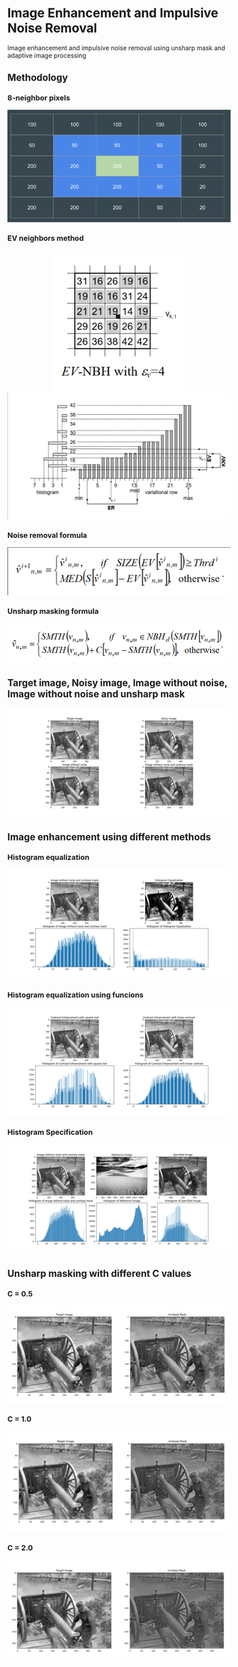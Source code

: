 # Image Enhancement and Impulsive Noise Removal
Image enhancement and impulsive noise removal using unsharp mask and adaptive image processing

## Methodology

### 8-neighbor pixels

<div align="center"><img src="results/8 neighbor pixels.png" alt="8-neighbor pixels"/></div>

### EV neighbors method

<div align="center"><img src="results/EV Neighbors.png" alt="EV"/></div>

<div align="center"><img src="results/variational row.png" alt="Variational row"/></div>


### Noise removal formula

<div align="center"><img src="results/noise removal formula.png" alt="noise removal"/></div>

### Unsharp masking formula

<div align="center"><img src="results/unsharp mask formula.png" alt="unsharp masking formula"/></div>

## Target image, Noisy image, Image without noise, Image without noise and unsharp mask

<div align="center"><img src="results/Figure_1.png" alt="Figure_1"/></div>

## Image enhancement using different methods

### Histogram equalization

<div align="center"><img src="results/Figure_2.png" alt="Figure_2"/></div>

### Histogram equalization using funcions

<div align="center"><img src="results/Figure_3.png" alt="Figure_3"/></div>

### Histogram Specification

<div align="center"><img src="results/Figure_4.png" alt="Figure_4"/></div>

## Unsharp masking with different C values

### C = 0.5
<div align="center"><img src="results/C=.5.png" alt="C0.5"/></div>

### C = 1.0
<div align="center"><img src="results/C=1.png" alt="C1"/></div>

### C = 2.0
<div align="center"><img src="results/C=2.png" alt="C2"/></div>


